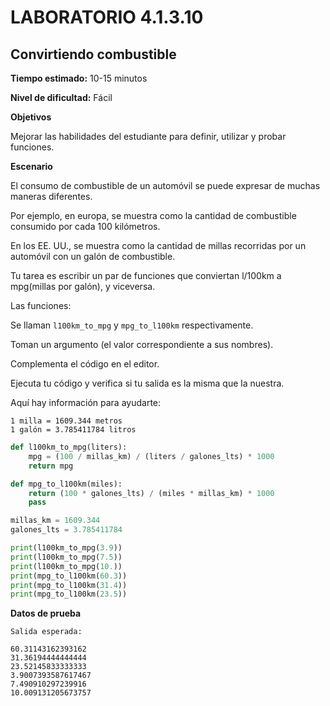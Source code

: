 # LABORATORIO 4.1.3.10

## Convirtiendo combustible

**Tiempo estimado:**
10-15 minutos

**Nivel de dificultad:**
Fácil

**Objetivos**

Mejorar las habilidades del estudiante para definir, utilizar y probar funciones.

**Escenario**

El consumo de combustible de un automóvil se puede expresar de muchas maneras diferentes. 

Por ejemplo, en europa, se muestra como la cantidad de combustible consumido por cada 100 kilómetros.

En los EE. UU., se muestra como la cantidad de millas recorridas por un automóvil con un galón de combustible.

Tu tarea es escribir un par de funciones que conviertan l/100km a mpg(millas por galón), y viceversa.

Las funciones:

Se llaman `l100km_to_mpg` y `mpg_to_l100km` respectivamente.

Toman un argumento (el valor correspondiente a sus nombres).

Complementa el código en el editor.

Ejecuta tu código y verifica si tu salida es la misma que la nuestra.

Aquí hay información para ayudarte:

    1 milla = 1609.344 metros
    1 galón = 3.785411784 litros


```python
def l100km_to_mpg(liters):
    mpg = (100 / millas_km) / (liters / galones_lts) * 1000
    return mpg

def mpg_to_l100km(miles):
    return (100 * galones_lts) / (miles * millas_km) * 1000
    pass

millas_km = 1609.344
galones_lts = 3.785411784

print(l100km_to_mpg(3.9))
print(l100km_to_mpg(7.5))
print(l100km_to_mpg(10.))
print(mpg_to_l100km(60.3))
print(mpg_to_l100km(31.4))
print(mpg_to_l100km(23.5))
```

**Datos de prueba**

    Salida esperada:

    60.31143162393162
    31.36194444444444
    23.52145833333333
    3.9007393587617467
    7.490910297239916
    10.009131205673757
